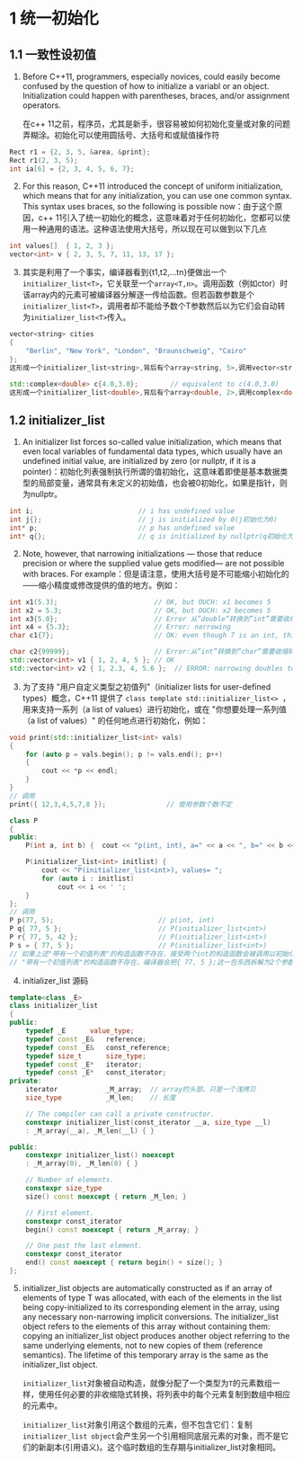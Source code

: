 # 1 统一初始化

## 1.1 一致性设初值

1. Before C++11, programmers, especially novices, could easily become confused by the question of how to initialize a variabl or an object. Initialization could happen with parentheses, braces, and/or assignment operators.

   在c++ 11之前，程序员，尤其是新手，很容易被如何初始化变量或对象的问题弄糊涂。初始化可以使用圆括号、大括号和或赋值操作符

```c++
Rect r1 = {2, 3, 5, &area, &print};
Rect r1(2, 3, 5);
int ia[6] = {2, 3, 4, 5, 6, 7};
```

2. For this reason, C++11 introduced the concept of uniform initialization, which means that for any initialization, you can use one common syntax. This syntax uses braces, so the following is possible now：由于这个原因，c++ 11引入了统一初始化的概念，这意味着对于任何初始化，您都可以使用一种通用的语法。这种语法使用大括号，所以现在可以做到以下几点

```c++
int values[]  { 1, 2, 3 };
vector<int> v { 2, 3, 5, 7, 11, 13, 17 };
```

3. 其实是利用了一个事实，编译器看到{t1,t2,...tn}便做出一个`initializer_list<T>`，它关联至一个`array<T,n>`。调用函数（例如ctor）时该array内的元素可被编译器分解逐一传给函数。但若函数参数是个`initializer_list<T>`，调用者却不能给予数个T参数然后以为它们会自动转为`initializer_list<T>`传入。  

```c++
vector<string> cities
{
    "Berlin", "New York", "London", "Braunschweig", "Cairo"
};
这形成一个initializer_list<string>,背后有个array<string, 5>,调用vector<string> 构造函数时编译器找到了一个vector<string> 构造函数接收initializer_list<string>。所有容器皆有如此构造函数
```

```c++
std::complex<double> c{4.0,3.0};        // equivalent to c(4.0,3.0)
这形成一个initializer_list<double>,背后有个array<double, 2>,调用complex<double> ctors时该array内的2个元素被分解传给ctor。complex<double>并无任何ctor接收initializer_list<>
```



## 1.2 initializer_list

1. An initializer list forces so-called value initialization, which means that even local variables of fundamental data types, which usually have an undefined initial value, are initialized by zero (or nullptr, if it is a pointer)：初始化列表强制执行所谓的值初始化，这意味着即使是基本数据类型的局部变量，通常具有未定义的初始值，也会被0初始化，如果是指针，则为nullptr。

```c++
int i;                          // i has undefined value
int j{};                        // j is initialized by 0(j初始化为0)
int* p;                         // p has undefined value
int* q{};                       // q is initialized by nullptr(q初始化为nullptr)
```

2. Note, however, that narrowing initializations — those that reduce precision or where the supplied value gets modified— are not possible with braces. For example：但是请注意，使用大括号是不可能缩小初始化的——缩小精度或修改提供的值的地方。例如：

```c++
int x1(5.3);                        // OK, but OUCH: x1 becomes 5
int x2 = 5.3;                       // OK, but OUCH: x2 becomes 5
int x3{5.0};                        // Error 从”double”转换到”int”需要收缩转换
int x4 = {5.3};                     // Error: narrowing
char c1{7};                         // OK: even though 7 is an int, this is not narrowing

char c2{99999};                     // Error:从”int”转换到”char”需要收缩转换
std::vector<int> v1 { 1, 2, 4, 5 }; // OK
std::vector<int> v2 { 1, 2.3, 4, 5.6 };  // ERROR: narrowing doubles to ints
```

3. 为了支持 "用户自定义类型之初值列"（initializer lists for user-defined types）概念，C++11 提供了 `class template std::initializer_list<> `， 用来支持一系列（a list of values）进行初始化，或在 "你想要处理一系列值（a list of values）" 的任何地点进行初始化，例如：

```c++
void print(std::initializer_list<int> vals)
{
	for (auto p = vals.begin(); p != vals.end(); p++)
	{
		cout << *p << endl;
	}
}
// 调用
print({ 12,3,4,5,7,8 });               // 使用参数个数不定
```

```c++
class P
{
public:
	P(int a, int b) {  cout << "p(int, int), a=" << a << ", b=" << b << endl;  }

	P(initializer_list<int> initlist) {
		cout << "P(initializer_list<int>), values= ";
		for (auto i : initlist)
			cout << i << ' ';
	}
};
// 调用
P p(77, 5);                          // p(int, int)
P q{ 77, 5 };                        // P(initializer_list<int>)
P r{ 77, 5, 42 };                    // P(initializer_list<int>)
P s = { 77, 5 };                     // P(initializer_list<int>)
// 如果上述"带有一个初值列表"的构造函数不存在，接受两个int的构造函数会被调用以初始化q和s，而r的初始化将无效
// "带有一个初值列表"的构造函数不存在，编译器会把{ 77, 5 };这一包东西拆解为2个参数 a, b
```

4. initializer_list 源码

```c++
template<class _E>
class initializer_list
{
public:
    typedef _E 		value_type;
    typedef const _E& 	reference;
    typedef const _E& 	const_reference;
    typedef size_t 		size_type;
    typedef const _E* 	iterator;
    typedef const _E* 	const_iterator;
private:
    iterator			_M_array;  // array的头部，只是一个浅拷贝
    size_type			_M_len;    // 长度

    // The compiler can call a private constructor.
    constexpr initializer_list(const_iterator __a, size_type __l)
    : _M_array(__a), _M_len(__l) { }

public:
    constexpr initializer_list() noexcept
    : _M_array(0), _M_len(0) { }

    // Number of elements.
    constexpr size_type
    size() const noexcept { return _M_len; }

    // First element.
    constexpr const_iterator
    begin() const noexcept { return _M_array; }

    // One past the last element.
    constexpr const_iterator
    end() const noexcept { return begin() + size(); }
};
```

5. initializer_list objects are automatically constructed as if an array of elements of type T was allocated, with each of the elements in the list being copy-initialized to its corresponding element in the array, using any necessary non-narrowing implicit conversions.
    The initializer_list object refers to the elements of this array without containing them: copying an initializer_list object produces another object referring to the same underlying elements, not to new copies of them (reference semantics). The lifetime of this temporary array is the same as the initializer_list object.

   `initializer_list`对象被自动构造，就像分配了一个类型为` T `的元素数组一样，使用任何必要的非收缩隐式转换，将列表中的每个元素复制到数组中相应的元素中。

   `initializer_list`对象引用这个数组的元素，但不包含它们：复制`initializer_list object`会产生另一个引用相同底层元素的对象，而不是它们的新副本(引用语义)。这个临时数组的生存期与initializer_list对象相同。